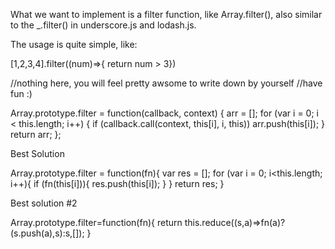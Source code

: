 What we want to implement is a filter function, like Array.filter(), also similar to the _.filter() in underscore.js and lodash.js.

The usage is quite simple, like:

[1,2,3,4].filter((num)=>{ return num > 3})


//nothing here, you will feel pretty awsome to write down by yourself
//have fun :)

Array.prototype.filter = function(callback, context) {
    arr = [];
    for (var i = 0; i < this.length; i++) {
        if (callback.call(context, this[i], i, this))
            arr.push(this[i]);
    }
    return arr;
};

Best Solution

Array.prototype.filter = function(fn){
  var res = [];
  for (var i = 0; i<this.length; i++){
    if (fn(this[i])){
      res.push(this[i]);
    }
  }
  return res;
}

Best solution #2

Array.prototype.filter=function(fn){
  return this.reduce((s,a)=>fn(a)?(s.push(a),s):s,[]);
}